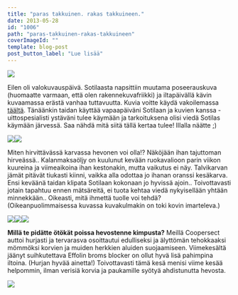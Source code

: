 ```yaml
---
title: "paras takkuinen. rakas takkuineen."
date: 2013-05-28
id: "1006"
path: "paras-takkuinen-rakas-takkuineen"
coverImageId: ""
template: blog-post
post_button_label: "Lue lisää"
---
```


[![](/images/naama1_.jpg)](http://2.bp.blogspot.com/-fWQuCab6bf0/UaPAw3gd8SI/AAAAAAAAF3s/6n_ZhNaDYQo/s1600/naama1_.jpg)

Eilen oli valokuvauspäivä. Sotilaasta napsittiin muutama poseerauskuva (huomaatte varmaan, että olen rakennekuvafriikki) ja iltapäivällä kävin kuvaamassa erästä vanhaa tuttavuutta. Kuvia voitte käydä vakoilemassa [täältä](http://maisaw.otukset.fi/kuvat/2013/27.5.+Ojanrinteen+Pokemon/). Tänäänkin taidan käyttää vapaapäiväni Sotilaan ja kuvien kanssa - uittospesialisti ystäväni tulee käymään ja tarkoituksena olisi viedä Sotilas käymään järvessä. Saa nähdä mitä siitä tällä kertaa tulee! Illalla näätte ;)

[![](/images/2705_2.JPG)](http://1.bp.blogspot.com/-zlt7icD27IY/UaO39tC3CQI/AAAAAAAAF28/ScJB5B8UxS8/s1600/2705_2.JPG)[![](/images/2705_3.JPG)](http://4.bp.blogspot.com/-aKh7dPj8xE8/UaO3-D1RYoI/AAAAAAAAF3A/QYOSPKU3v-4/s1600/2705_3.JPG)

Miten hirvittävässä karvassa hevonen voi olla!? Näköjään ihan tajuttoman hirveässä.. Kalanmaksaöljy on kuulunut kevään ruokavalioon parin viikon kuureina ja viimeaikoina ihan kestonakin, mutta vaikutus ei näy. Talvikarvan jämät pitävät tiukasti kiinni, vaikka alla odottaa jo ihanan oranssi kesäkarva. Ensi keväänä taidan klipata Sotilaan kokonaan jo hyvissä ajoin.. Toivottavasti jotain tapahtuu ennen mätsäreitä, ei tuota kehtaa viedä nykyisellään yhtään minnekkään.. Oikeasti, mitä ihmettä tuolle voi tehdä? (Oikeanpuolimmaisessa kuvassa kuvakulmakin on toki kovin imarteleva.)

[![](/images/2705_10.JPG)](http://3.bp.blogspot.com/-BfmyLVvcvHo/UaO36rEApnI/AAAAAAAAF2k/jHZWsBgOtrI/s1600/2705_10.JPG)[![](/images/2705_8.JPG)](http://4.bp.blogspot.com/--ABHOTeqxGU/UaO3-nb5_II/AAAAAAAAF3I/QA5lje8JABU/s1600/2705_8.JPG)[![](/images/2705_12.JPG)](http://1.bp.blogspot.com/-pxI5Xc8PNuc/UaO38Vaa4XI/AAAAAAAAF20/hh8-mV3UHYc/s1600/2705_12.JPG)

**Millä te pidätte ötökät poissa hevostenne kimpusta?** Meillä Coopersect auttoi hurjasti ja tervarasva osoittautui edulliseksi ja älyttömän tehokkaaksi mömmöksi korvien ja muiden herkkien aluiden suojaamiseen. Viimekesältä jäänyt suihkutettava Effolin broms blocker on ollut hyvä lisä pahimpina iltoina. (Hurjan hyvää ainetta!) Toivottavasti tämä kesä menisi viime kesää helpommin, ilman verisiä korvia ja paukamille syötyä ahdistunutta hevosta.

[![](/images/ak.jpg)](http://2.bp.blogspot.com/-ug1Uuo1-t24/UaO42RNUYAI/AAAAAAAAF3c/BFwJe_f1mpc/s1600/ak.jpg)
